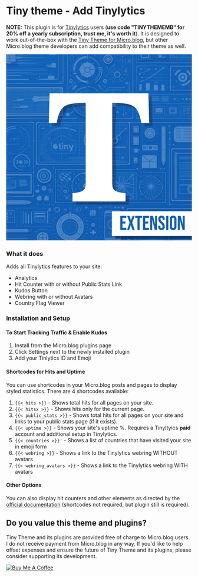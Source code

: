 # Tiny theme - Add Tinylytics

**NOTE:** This plugin is for [Tinylytics](https://tinylytics.app) users (**use code "TINYTHEMEMB" for 20% off a yearly subscription, trust me, it's worth it**). It is designed to work out-of-the-box with the [Tiny Theme for Micro.blog](https://tinyformicro.blog), but other Micro.blog theme developers can add compatibility to their theme as well.

![Tiny Theme Head Graphic](https://github.com/MattSLangford/Tiny-theme-Tinylytics/blob/main/screenshot.png?raw=true)

### What it does
Adds all Tinylytics features to your site:

- Analytics
- Hit Counter with or without Public Stats Link
- Kudos Button
- Webring with or without Avatars
- Country Flag Viewer

### Installation and Setup

#### To Start Tracking Traffic & Enable Kudos
1. Install from the Micro.blog plugins page
2. Click Settings next to the newly installed plugin
3. Add your Tinlytics ID and Emoji

#### Shortcodes for Hits and Uptime
You can use shortcodes in your Micro.blog posts and pages to display styled statistics. There are 4 shortcodes available:

1. `{{< hits >}}` - Shows total hits for all pages on your site.
2. `{{< hitsx >}}` - Shows hits only for the current page.
3. `{{< public_stats >}}` - Shows total hits for all pages on your site and links to your public stats page (if it exists).
4. `{{< uptime >}}` - Shows your site's uptime %. Requires a Tinyltyics **paid** account and additional setup in Tinylytics.
5. `{{< countries >}}'` - Shows a list of countries that have visited your site in emoji form
6. `{{< webring >}}` - Shows a link to the Tinylytics webring WITHOUT avatars
7. `{{< webring_avatars >}}` - Shows a link to the Tinylytics webring WITH avatars

#### Other Options
You can also display hit counters and other elements as directed by the [official documentation](https://tinylytics.app/docs) (shortcodes not required, but plugin still is required).

## Do you value this theme and plugins?
Tiny Theme and its plugins are provided free of charge to Micro.blog users. I do not receive payment from Micro.blog in any way. If you'd like to help offset expenses and ensure the future of Tiny Theme and its plugins, please consider supporting its development.

<a href="https://www.buymeacoffee.com/mattlangford" target="_blank"><img src="https://cdn.buymeacoffee.com/buttons/v2/default-yellow.png" alt="Buy Me A Coffee" style="height: 60px !important;width: 217px !important;" ></a>


